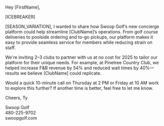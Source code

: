 Hey [FirstName],

[ICEBREAKER]

[SEASON_VARIATION], I wanted to share how Swoop Golf’s new concierge platform could help streamline [ClubName]’s operations. From golf course deliveries to poolside ordering and to-go pickups, our platform makes it easy to provide seamless service for members while reducing strain on staff.

We're inviting 2–3 clubs to partner with us at no cost for 2025 to tailor our platform for their unique needs. For example, at Pinetree Country Club, we helped increase F&B revenue by 54% and reduced wait times by 40%—results we believe [ClubName] could replicate.

Would a quick 10-minute call on Thursday at 2 PM or Friday at 10 AM work to explore this further? If another time is better, feel free to let me know.

Cheers,
Ty

Swoop Golf  
480-225-9702  
swoopgolf.com
